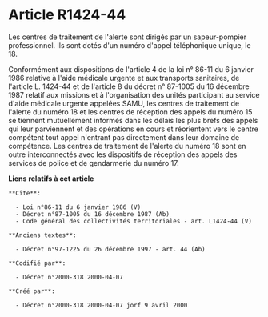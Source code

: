 # Article R1424-44

Les centres de traitement de l'alerte sont dirigés par un sapeur-pompier professionnel. Ils sont dotés d'un numéro d'appel
téléphonique unique, le 18. 

Conformément aux dispositions de l'article 4 de la loi n° 86-11 du 6 janvier 1986 relative à l'aide médicale urgente et aux
transports sanitaires, de l'article L. 1424-44 et de l'article 8 du décret n° 87-1005 du 16 décembre 1987 relatif aux
missions et à l'organisation des unités participant au service d'aide médicale urgente appelées SAMU, les centres de
traitement de l'alerte du numéro 18 et les centres de réception des appels du numéro 15 se tiennent mutuellement informés
dans les délais les plus brefs des appels qui leur parviennent et des opérations en cours et réorientent vers le centre
compétent tout appel n'entrant pas directement dans leur domaine de compétence. Les centres de traitement de l'alerte du
numéro 18 sont en outre interconnectés avec les dispositifs de réception des appels des services de police et de gendarmerie
du numéro 17.

**Liens relatifs à cet article**

	**Cite**:

	  - Loi n°86-11 du 6 janvier 1986 (V)
	  - Décret n°87-1005 du 16 décembre 1987 (Ab)
	  - Code général des collectivités territoriales - art. L1424-44 (V)

	**Anciens textes**:

	  - Décret n°97-1225 du 26 décembre 1997 - art. 44 (Ab)

	**Codifié par**:

	  - Décret n°2000-318 2000-04-07

	**Créé par**:

	  - Décret n°2000-318 2000-04-07 jorf 9 avril 2000
